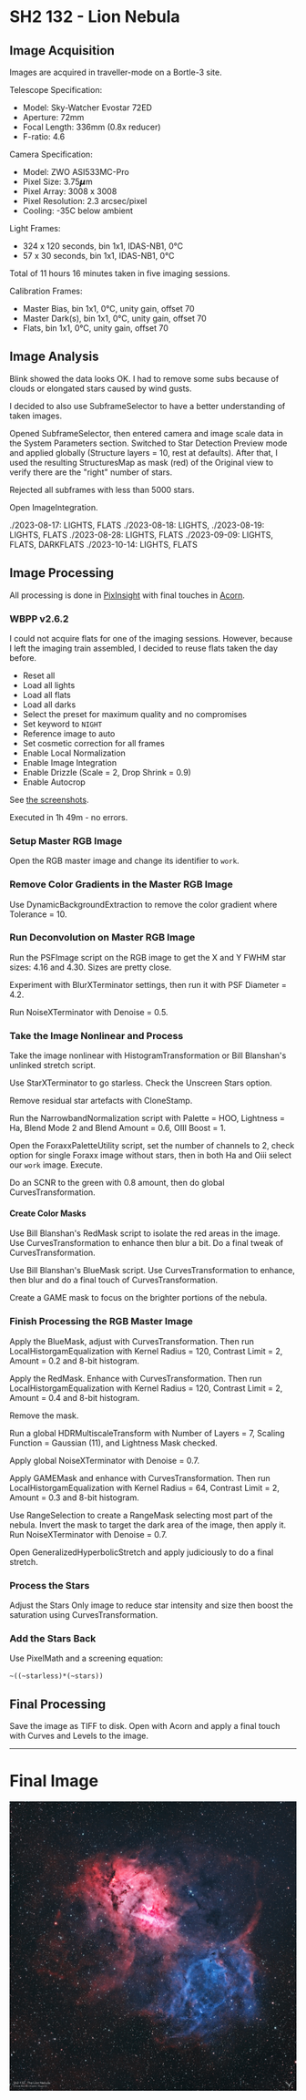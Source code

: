# SH2 132 - Lion Nebula

## Image Acquisition 

Images are acquired in traveller-mode on a Bortle-3 site.

Telescope Specification:

* Model: Sky-Watcher Evostar 72ED
* Aperture: 72mm
* Focal Length: 336mm (0.8x reducer)
* F-ratio: 4.6

Camera Specification:

* Model: ZWO ASI533MC-Pro
* Pixel Size: 3.75𝞵m
* Pixel Array: 3008 x 3008
* Pixel Resolution: 2.3 arcsec/pixel
* Cooling: -35C below ambient

Light Frames:

* 324 x 120 seconds, bin 1x1, IDAS-NB1, 0°C
* 57 x 30 seconds, bin 1x1, IDAS-NB1, 0°C

Total of 11 hours 16 minutes taken in five imaging sessions.

Calibration Frames:

* Master Bias, bin 1x1, 0°C, unity gain, offset 70
* Master Dark(s), bin 1x1, 0°C, unity gain, offset 70
* Flats, bin 1x1, 0°C, unity gain, offset 70


## Image Analysis

Blink showed the data looks OK. I had to remove some subs because of clouds or elongated
stars caused by wind gusts.

I decided to also use SubframeSelector to have a better understanding of taken
images.

Opened SubframeSelector, then entered camera and image scale data in the
System Parameters section. Switched to Star Detection Preview mode and applied
globally (Structure layers = 10, rest at defaults). After that, I used the resulting
StructuresMap as mask (red) of the Original view to verify there are the "right"
number of stars.

Rejected all subframes with less than 5000 stars.

Open ImageIntegration. 

./2023-08-17: LIGHTS, FLATS
./2023-08-18: LIGHTS,
./2023-08-19: LIGHTS, FLATS
./2023-08-28: LIGHTS, FLATS
./2023-09-09: LIGHTS, FLATS, DARKFLATS
./2023-10-14: LIGHTS, FLATS



## Image Processing

All processing is done in [PixInsight](https://pixinsight.com) with final touches in [Acorn](https://flyingmeat.com/acorn/).

### WBPP v2.6.2

I could not acquire flats for one of the imaging sessions. However, because I
left the imaging train assembled, I decided to reuse flats taken the day before.

* Reset all
* Load all lights
* Load all flats
* Load all darks
* Select the preset for maximum quality and no compromises
* Set keyword to `NIGHT`
* Reference image to auto
* Set cosmetic correction for all frames
* Enable Local Normalization
* Enable Image Integration
* Enable Drizzle (Scale = 2, Drop Shrink = 0.9)
* Enable Autocrop

See [the screenshots](./media/wbpp/).

Executed in 1h 49m - no errors.

### Setup Master RGB Image

Open the RGB master image and change its identifier to `work`.


### Remove Color Gradients in the Master RGB Image

Use DynamicBackgroundExtraction to remove the color gradient where Tolerance = 10.


### Run Deconvolution on Master RGB Image

Run the PSFImage script on the RGB image to get the X and Y FWHM star sizes:
4.16 and 4.30. Sizes are pretty close.

Experiment with BlurXTerminator settings, then run it with PSF Diameter = 4.2.

Run NoiseXTerminator with Denoise = 0.5.


### Take the Image Nonlinear and Process

Take the image nonlinear with HistogramTransformation or Bill Blanshan's
unlinked stretch script.

Use StarXTerminator to go starless. Check the Unscreen Stars option.

Remove residual star artefacts with CloneStamp.

Run the NarrowbandNormalization script with Palette = HOO, Lightness = Ha,
Blend Mode 2 and Blend Amount = 0.6, OIII Boost = 1.

Open the ForaxxPaletteUtility script, set the number of channels to 2, check
option for single Foraxx image without stars, then in both Ha and Oiii select
our `work` image. Execute.

Do an SCNR to the green with 0.8 amount, then do global CurvesTransformation.

#### Create Color Masks

Use Bill Blanshan's RedMask script to isolate the red areas in the image. Use
CurvesTransformation to enhance then blur a bit. Do a final tweak of
CurvesTransformation.

Use Bill Blanshan's BlueMask script. Use CurvesTransformation to enhance,
then blur and do a final touch of CurvesTransformation.

Create a GAME mask to focus on the brighter portions of the nebula.

### Finish Processing the RGB Master Image

Apply the BlueMask, adjust with CurvesTransformation. Then run
LocalHistorgamEqualization with Kernel Radius = 120, Contrast Limit = 2, Amount
= 0.2 and 8-bit histogram.

Apply the RedMask. Enhance with CurvesTransformation. Then run
LocalHistorgamEqualization with Kernel Radius = 120, Contrast Limit = 2, Amount
= 0.4 and 8-bit histogram.

Remove the mask.

Run a global HDRMultiscaleTransform with Number of Layers = 7, Scaling Function
= Gaussian (11), and Lightness Mask checked.

Apply global NoiseXTerminator with Denoise = 0.7.

Apply GAMEMask and enhance with CurvesTransformation. Then run
LocalHistorgamEqualization with Kernel Radius = 64, Contrast Limit = 2, Amount =
0.3 and 8-bit histogram.

Use RangeSelection to create a RangeMask selecting most part of the nebula.
Invert the mask to target the dark area of the image, then apply it. Run NoiseXTerminator with Denoise = 0.7.

Open GeneralizedHyperbolicStretch and apply judiciously to do a final stretch.


### Process the Stars

Adjust the Stars Only image to reduce star intensity and size then boost the saturation using CurvesTransformation.


### Add the Stars Back

Use PixelMath and a screening equation:

    ~((~starless)*(~stars))


## Final Processing

Save the image as TIFF to disk. Open with Acorn and apply a final touch with
Curves and Levels to the image.

---

# Final Image

![FinalImage](./media/Sh2-132.jpeg?raw=true)

